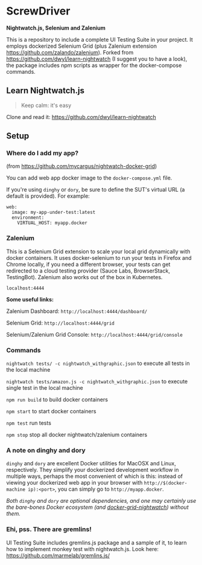 
# ScrewDriver
__Nightwatch.js, Selenium and Zalenium__

This is a repository to include a complete UI Testing Suite in your project. It employs dockerized Selenium Grid (plus Zalenium extension https://github.com/zalando/zalenium). Forked from https://github.com/dwyl/learn-nightwatch (I suggest you to have a look), the package includes npm scripts as wrapper for the docker-compose commands.

## Learn Nightwatch.js 
> Keep calm: it's easy

Clone and read it: https://github.com/dwyl/learn-nightwatch

## Setup
### Where do I add my app?
(from https://github.com/mycargus/nightwatch-docker-grid)

You can add web app docker image to the `docker-compose.yml` file.

If you're using `dinghy` or `dory`, be sure to define the SUT's virtual URL (a default is provided). For example:

```
web:
  image: my-app-under-test:latest
  environment:
    VIRTUAL_HOST: myapp.docker
```

### Zalenium
This is a Selenium Grid extension to scale your local grid dynamically with docker containers. It uses docker-selenium to run your tests in Firefox and Chrome locally, if you need a different browser, your tests can get redirected to a cloud testing provider (Sauce Labs, BrowserStack, TestingBot). Zalenium also works out of the box in Kubernetes.

`localhost:4444`

__Some useful links:__

Zalenium Dashboard: `http://localhost:4444/dashboard/`

Selenium Grid: `http://localhost:4444/grid`

Selenium/Zalenium Grid Console: `http://localhost:4444/grid/console`

### Commands

`nightwatch tests/ -c nightwatch_withgraphic.json`
to execute all tests in the local machine 

`nightwatch tests/amazon.js -c nightwatch_withgraphic.json`
to execute single test in the local machine 

`npm run build` to build docker containers

`npm start` to start docker containers

`npm test` run tests

`npm stop` stop all docker nightwatch/zalenium containers

### A note on dinghy and dory

`dinghy` and `dory` are excellent Docker utilities for MacOSX and Linux, respectively. They simplify your dockerized
development workflow in multiple ways, perhaps the most convenient of which is this: instead of viewing your dockerized 
web app in your browser with `http://$(docker-machine ip):<port>`, you can simply go to `http://myapp.docker`.

_Both `dinghy` and `dory` are optional dependencies, and one may certainly use the bare-bones Docker ecosystem 
(and [docker-grid-nightwatch](https://github.com/mycargus/docker-grid-nightwatch)) without them._

### Ehi, pss. There are gremlins!

UI Testing Suite includes gremlins.js package and a sample of it, to learn how to implement monkey test with nightwatch.js.
Look here: https://github.com/marmelab/gremlins.js/


